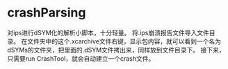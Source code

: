 # crashParsing
对ips进行dSYM化的解析小脚本，十分轻量。
将.ips崩溃报告文件导入文件目录。
在文件夹中的这个.xcarchive文件右键，显示包内容，就可以看到一个名为dSYMs的文件夹，把里面的.dSYM文件拷出来，同样放到文件目录下。
接下来，只需要run CrashTool，就会自动建立一个crash文件。

